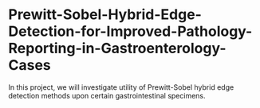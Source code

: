 # Prewitt-Sobel-Hybrid-Edge-Detection-for-Improved-Pathology-Reporting-in-Gastroenterology-Cases
In this project, we will investigate utility of Prewitt-Sobel hybrid edge detection methods upon certain gastrointestinal specimens.

